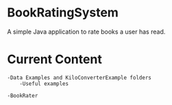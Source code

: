 # BookRatingSystem
 A simple Java application to rate books a user has read.

# Current Content
    -Data Examples and KiloConverterExample folders
        -Useful examples

    -BookRater
